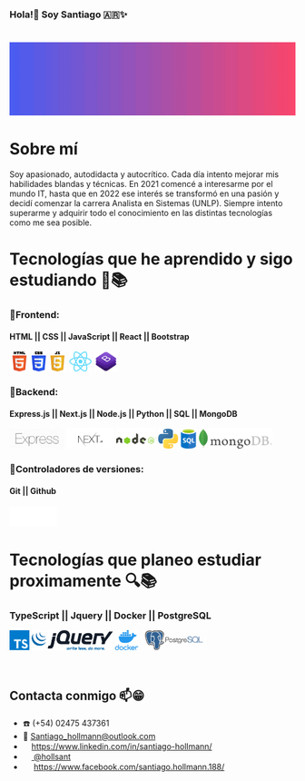 
###                         Hola!👋 Soy Santiago :argentina:✨ <h1></h1>
<img src="GithubHeader1.gif">


<h1>Sobre mí</h1>

Soy apasionado, autodidacta y autocrítico. Cada día intento mejorar mis habilidades blandas y técnicas. En 2021 comencé a interesarme por el mundo IT, hasta
que en 2022 ese interés se transformó en una pasión y
decidí comenzar la carrera Analista en Sistemas (UNLP). Siempre intento superarme y adquirir todo el conocimiento en las distintas tecnologías como me sea posible.


# Tecnologías que he aprendido y sigo estudiando 🌱📚

### 📌Frontend:
#### HTML || CSS || JavaScript || React || Bootstrap 
<div diplay="Flex">
    <img src="html.png" height="35px" alt="Html">
    <img src="css.png" height="35" alt="Css">
    <img src="JavaScript1.png" height="35px" alt="Javascript">
    <img src="react.png" height="35px" alt="React">
    <img src="bootstrap.png" height="35px" alt="Bootstrap">
</div>


### 📌Backend:
#### Express.js || Next.js || Node.js || Python || SQL || MongoDB 
   <div display="flex">
     <img src="express.png" height="35px" alt="Express">
     <img src="next.png" height="35px" alt="Nextjs">
     <img src="nodejs.png" height="35px" alt="Nodejs">
     <img src="python.png" height="35px" alt="Python">
     <img src="sql-logo.png" height="35px" alt="SQL">
     <img src="mongoDB.png" height="35px" alt="MongoDB">
 </div>

### 📌Controladores de versiones:
#### Git || Github 
<img src="git1.png" height="35px" alt="Git">


# Tecnologías que planeo estudiar proximamente 🔍📚
### TypeScript || Jquery || Docker || PostgreSQL
<div dipley="flex">
<img src="typescript.png" height="35px" alt="Typescript">
<img src="jquery.png" height="35px" alt="Jquery">
<img src="docker.png" height="35px" alt="Docker">
<img src="postgreSQL.png" height="35px" alt="PostgreSQL">
</div>
<br></br>

## Contacta conmigo 📫😁

- ☎️ (+54) 02475 437361
- 📧 <a href="mailto:Santiago_hollmann@outlook.com">Santiago_hollmann@outlook.com</a>
- <img src="https://github.com/nitish-awasthi/nitish-awasthi/blob/master/174857.png" height="15" width="15" margin-right="3px"><a>https://www.linkedin.com/in/santiago-hollmann/</a>
- <img src="https://github.com/nitish-awasthi/nitish-awasthi/blob/master/instagram-logo-png-transparent-background-hd-3.png" height="15" width="15"><a href="https://www.instagram.com/hollsant/"> @hollsant</a>  
- <img src="https://github.com/nitish-awasthi/nitish-awasthi/blob/master/1024px-Facebook_Logo_(2019).png" height="15" width="15"> <a>https://www.facebook.com/santiago.hollmann.188/</a>


